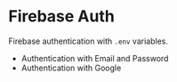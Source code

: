 # Firebase Auth
Firebase authentication with `.env` variables.
- Authentication with Email and Password
- Authentication with Google